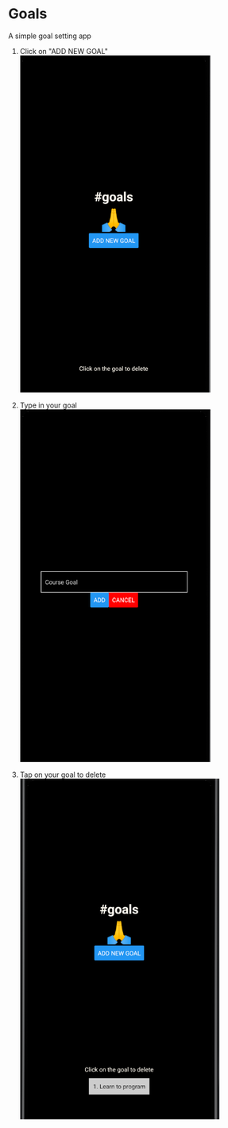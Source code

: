 # Goals
A simple goal setting app
1. Click on "ADD NEW GOAL"
![](Images/PreAdd.PNG)

2. Type in your goal
![](Images/AddGoalScreen.PNG)

3. Tap on your goal to delete
![](Images/PostAdd.PNG)
